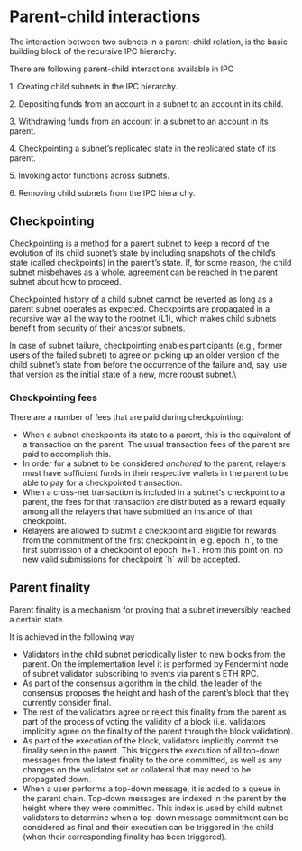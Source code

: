 # Parent-child interactions

The interaction between two subnets in a parent-child relation, is the basic building block of the recursive IPC hierarchy.

There are following parent-child interactions available in IPC

1\. Creating child subnets in the IPC hierarchy.&#x20;

2\. Depositing funds from an account in a subnet to an account in its child.&#x20;

3\. Withdrawing funds from an account in a subnet to an account in its parent.&#x20;

4\. Checkpointing a subnet’s replicated state in the replicated state of its parent.

5\. Invoking actor functions across subnets.

6\. Removing child subnets from the IPC hierarchy.

## Checkpointing

Checkpointing is a method for a parent subnet to keep a record of the evolution of its child subnet’s state by including snapshots of the child’s state (called checkpoints) in the parent’s state. If, for some reason, the child subnet misbehaves as a whole, agreement can be reached in the parent subnet about how to proceed.

Checkpointed history of a child subnet cannot be reverted as long as a parent subnet operates as expected. Checkpoints are propagated in a recursive way all the way to the rootnet (L1), which makes child subnets benefit from security of their ancestor subnets.

In case of subnet failure, checkpointing enables participants (e.g., former users of the failed subnet) to agree on picking up an older version of the child subnet’s state from before the occurrence of the failure and, say, use that version as the initial state of a new, more robust subnet.\

### Checkpointing fees

There are a number of fees that are paid during checkpointing:&#x20;

* When a subnet checkpoints its state to a parent, this is the equivalent of a transaction on the parent.  The usual transaction fees of the parent are paid to accomplish this.&#x20;
* In order for a subnet to be considered _anchored_ to the parent, relayers must have sufficient funds in their respective wallets in the parent to be able to pay for a checkpointed transaction.&#x20;
* When a cross-net transaction is included in a subnet's checkpoint to a parent, the fees for that transaction are distributed as a reward equally among all the relayers that have submitted an instance of that checkpoint.  &#x20;
* Relayers are allowed to submit a checkpoint and eligible for rewards from the commitment of the first checkpoint in, e.g. epoch \`h\`, to the first submission of a checkpoint of epoch \`h+1\`. From this point on, no new valid submissions for checkpoint \`h\` will be accepted.

## Parent finality

Parent finality is a mechanism for proving that a subnet irreversibly reached a certain state.

It is achieved in the following way&#x20;

* Validators in the child subnet periodically listen to new blocks from the parent. On the implementation level it is performed by Fendermint node of subnet validator subscribing to events via parent's ETH RPC.
* As part of the consensus algorithm in the child, the leader of the consensus proposes the height and hash of the parent’s block that they currently consider final.
* The rest of the validators agree or reject this finality from the parent as part of the process of voting the validity of a block (i.e. validators implicitly agree on the finality of the parent through the block validation).
* As part of the execution of the block, validators implicitly commit the finality seen in the parent. This triggers the execution of all top-down messages from the latest finality to the one committed, as well as any changes on the validator set or collateral that may need to be propagated down.
* When a user performs a top-down message, it is added to a queue in the parent chain. Top-down messages are indexed in the parent by the height where they were committed. This index is used by child subnet validators to determine when a top-down message commitment can be considered as final and their execution can be triggered in the child (when their corresponding finality has been triggered).

